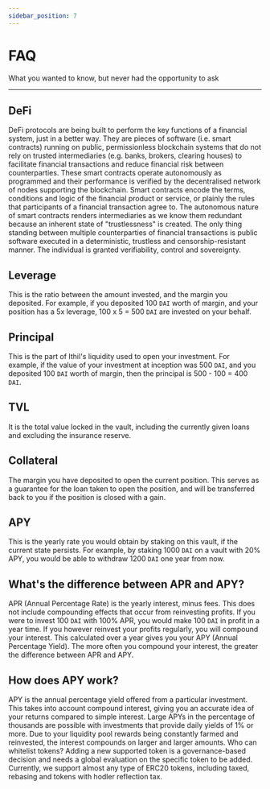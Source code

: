 ```yaml
---
sidebar_position: 7
---
```


# FAQ
What you wanted to know, but never had the opportunity to ask

---

## DeFi
DeFi protocols are being built to perform the key functions of a financial system, just in a better way. They are pieces of software (i.e. smart contracts) running on public, permissionless blockchain systems that do not rely on trusted intermediaries (e.g. banks, brokers, clearing houses) to facilitate financial transactions and reduce financial risk between counterparties. These smart contracts operate autonomously as programmed and their performance is verified by the decentralised network of nodes supporting the blockchain. Smart contracts encode the terms, conditions and logic of the financial product or service, or plainly the rules that participants of a financial transaction agree to. The autonomous nature of smart contracts renders intermediaries as we know them redundant because an inherent state of "trustlessness" is created. The only thing standing between multiple counterparties of financial transactions is public software executed in a deterministic, trustless and censorship-resistant manner. The individual is granted verifiability, control and sovereignty.

## Leverage
This is the ratio between the amount invested, and the margin you deposited. 
For example, if you deposited 100 `DAI` worth of margin, and your position has a 5x leverage, 100 x 5 = 500 `DAI` are invested on your behalf.

## Principal
This is the part of Ithil's liquidity used to open your investment. 
For example, if the value of your investment at inception was 500 `DAI`, and you deposited 100 `DAI` worth of margin, then the principal is 500 - 100 = 400 `DAI`.

## TVL
It is the total value locked in the vault, including the currently given loans and excluding the insurance reserve.

## Collateral
The margin you have deposited to open the current position. This serves as a guarantee for the loan taken to open the position, and will be transferred back to you if the position is closed with a gain.

## APY
This is the yearly rate you would obtain by staking on this vault, if the current state persists. For example, by staking 1000 `DAI` on a vault with 20% APY, you would be able to withdraw 1200 `DAI` one year from now.

## What's the difference between APR and APY?
APR (Annual Percentage Rate) is the yearly interest, minus fees. This does not include compounding effects that occur from reinvesting profits. If you were to invest 100 `DAI` with 100% APR, you would make 100 `DAI` in profit in a year time.
If you however reinvest your profits regularly, you will compound your interest. This calculated over a year gives you your APY (Annual Percentage Yield). The more often you compound your interest, the greater the difference between APR and APY.

## How does APY work?
APY is the annual percentage yield offered from a particular investment. This takes into account compound interest, giving you an accurate idea of your returns compared to simple interest.
Large APYs in the percentage of thousands are possible with investments that provide daily yields of 1% or more. Due to your liquidity pool rewards being constantly farmed and reinvested, the interest compounds on larger and larger amounts.
Who can whitelist tokens?
Adding a new supported token is a governance-based decision and needs a global evaluation on the specific token to be added. Currently, we support almost any type of ERC20 tokens, including taxed, rebasing and tokens with hodler reflection tax.
